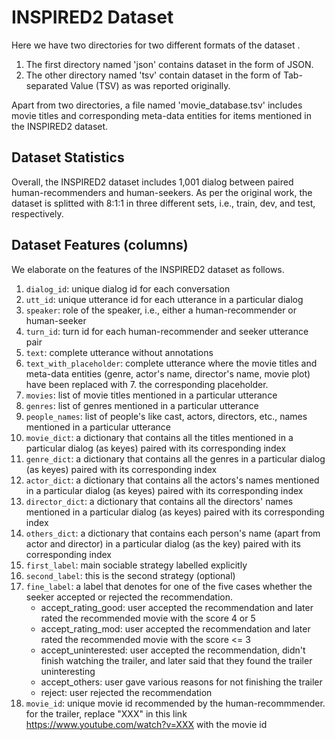 # INSPIRED2 Dataset

Here we have two directories for two different formats of the dataset .

1. The first directory named 'json' contains dataset in the form of JSON.
2. The other directory named 'tsv' contain dataset in the form of Tab-separated Value (TSV) as was reported originally. 

Apart from two directories, a file named 'movie_database.tsv' includes movie titles and corresponding meta-data entities for items mentioned in the INSPIRED2 dataset.

## Dataset Statistics
Overall, the INSPIRED2 dataset includes 1,001 dialog between paired human-recommenders and human-seekers. As per the original work, the dataset is splitted with 8:1:1 in three different sets, i.e., train, dev, and test, respectively.

## Dataset Features (columns)
We elaborate on the features of the INSPIRED2 dataset as follows.


1. `dialog_id`: unique dialog id for each conversation
2. `utt_id`: unique utterance id for each utterance in a particular dialog
3. `speaker`: role of the speaker, i.e., either a human-recommender or human-seeker
4. `turn_id`: turn id for each human-recommender and seeker utterance pair
5. `text`: complete utterance without annotations 
6. `text_with_placeholder`: complete utterance where the movie titles and meta-data entities (genre, actor's name, director's name, movie plot) have been replaced with 7.  the corresponding placeholder. 
8. `movies`: list of movie titles mentioned in a particular utterance
9. `genres`: list of genres mentioned in a particular utterance
10. `people_names`: list of people's like cast, actors, directors, etc., names mentioned in a particular utterance
11. `movie_dict`: a dictionary that contains all the titles mentioned in a particular dialog (as keyes) paired with its corresponding index
12. `genre_dict`: a dictionary that contains all the genres in a particular dialog (as keyes) paired with its corresponding index
13. `actor_dict`: a dictionary that contains all the actors's names mentioned in a particular dialog (as keyes) paired with its corresponding index
14. `director_dict`: a dictionary that contains all the directors' names mentioned in a particular dialog (as keyes) paired with its corresponding index
15. `others_dict`: a dictionary that contains each person's name (apart from actor and director) in a particular dialog (as the key) paired with its corresponding index
16. `first_label`: main sociable strategy labelled explicitly
17. `second_label`: this is the second strategy (optional)
18. `fine_label`: a label that denotes for one of the five cases whether the seeker accepted or rejected the recommendation.
	* accept_rating_good: user accepted the recommendation and later rated the recommended movie with the score 4 or 5
	* accept_rating_mod: user accepted the recommendation and later rated the recommended movie with the  score <= 3
	* accept_uninterested: user accepted the recommendation, didn't finish watching the trailer, and later said that they found the trailer uninteresting
	* accept_others: user gave various reasons for not finishing the trailer
	* reject: user rejected the recommendation
19. `movie_id`: unique movie id recommended by the human-recommmender. for the trailer, replace "XXX" in this link https://www.youtube.com/watch?v=XXX with the movie id
